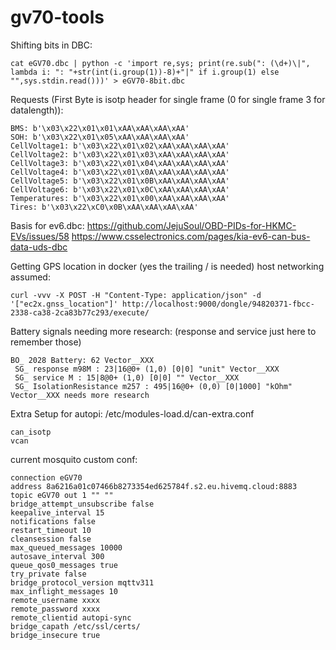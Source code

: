 # gv70-tools


Shifting bits in DBC:
```
cat eGV70.dbc | python -c 'import re,sys; print(re.sub(": (\d+)\|", lambda i: ": "+str(int(i.group(1))-8)+"|" if i.group(1) else "",sys.stdin.read()))' > eGV70-8bit.dbc
```

Requests (First Byte is isotp header for single frame (0 for single frame 3 for datalength)):
```
BMS: b'\x03\x22\x01\x01\xAA\xAA\xAA\xAA'
SOH: b'\x03\x22\x01\x05\xAA\xAA\xAA\xAA'
CellVoltage1: b'\x03\x22\x01\x02\xAA\xAA\xAA\xAA'
CellVoltage2: b'\x03\x22\x01\x03\xAA\xAA\xAA\xAA'
CellVoltage3: b'\x03\x22\x01\x04\xAA\xAA\xAA\xAA'
CellVoltage4: b'\x03\x22\x01\x0A\xAA\xAA\xAA\xAA'
CellVoltage5: b'\x03\x22\x01\x0B\xAA\xAA\xAA\xAA'
CellVoltage6: b'\x03\x22\x01\x0C\xAA\xAA\xAA\xAA'
Temperatures: b'\x03\x22\x01\x00\xAA\xAA\xAA\xAA'
Tires: b'\x03\x22\xC0\x0B\xAA\xAA\xAA\xAA'
```

Basis for ev6.dbc:
https://github.com/JejuSoul/OBD-PIDs-for-HKMC-EVs/issues/58
https://www.csselectronics.com/pages/kia-ev6-can-bus-data-uds-dbc


Getting GPS location in docker (yes the trailing / is needed) host networking assumed:
```
curl -vvv -X POST -H "Content-Type: application/json" -d '["ec2x.gnss_location"]' http://localhost:9000/dongle/94820371-fbcc-2338-ca38-2ca83b77c293/execute/
```

Battery signals needing more research: (response and service just here to remember those)
```
BO_ 2028 Battery: 62 Vector__XXX
 SG_ response m98M : 23|16@0+ (1,0) [0|0] "unit" Vector__XXX
 SG_ service M : 15|8@0+ (1,0) [0|0] "" Vector__XXX
 SG_ IsolationResistance m257 : 495|16@0+ (0,0) [0|1000] "kOhm" Vector__XXX needs more research
```


Extra Setup for autopi:
/etc/modules-load.d/can-extra.conf
```
can_isotp
vcan
```

current mosquito custom conf:
```
connection eGV70
address 8a6216a01c07466b8273354ed625784f.s2.eu.hivemq.cloud:8883
topic eGV70 out 1 "" ""
bridge_attempt_unsubscribe false
keepalive_interval 15
notifications false
restart_timeout 10
cleansession false
max_queued_messages 10000
autosave_interval 300
queue_qos0_messages true
try_private false
bridge_protocol_version mqttv311
max_inflight_messages 10
remote_username xxxx
remote_password xxxx
remote_clientid autopi-sync
bridge_capath /etc/ssl/certs/
bridge_insecure true
```